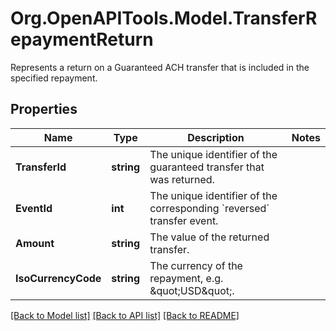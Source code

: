 # Org.OpenAPITools.Model.TransferRepaymentReturn
Represents a return on a Guaranteed ACH transfer that is included in the specified repayment.

## Properties

Name | Type | Description | Notes
------------ | ------------- | ------------- | -------------
**TransferId** | **string** | The unique identifier of the guaranteed transfer that was returned. | 
**EventId** | **int** | The unique identifier of the corresponding &#x60;reversed&#x60; transfer event. | 
**Amount** | **string** | The value of the returned transfer. | 
**IsoCurrencyCode** | **string** | The currency of the repayment, e.g. \&quot;USD\&quot;. | 

[[Back to Model list]](../README.md#documentation-for-models) [[Back to API list]](../README.md#documentation-for-api-endpoints) [[Back to README]](../README.md)

